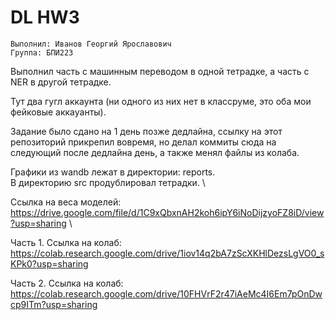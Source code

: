 # DL HW3 

```Выполнил: Иванов Георгий Ярославович ``` \
```Группа: БПИ223```

Выполнил часть с машинным переводом в одной тетрадке, а часть c NER в другой тетрадке.

Тут два гугл аккаунта (ни одного из них нет в классруме, это оба мои фейковые аккауанты).

Задание было сдано на 1 день позже дедлайна, ссылку на этот репозиторий прикрепил вовремя, но делал коммиты сюда на следующий после дедлайна день, а также менял файлы из колаба.

Графики из wandb лежат в директории: reports. \
В директорию src продублировал тетрадки. \

Ссылка на веса моделей: https://drive.google.com/file/d/1C9xQbxnAH2koh6ipY6iNoDijzyoFZ8iD/view?usp=sharing \ 

Часть 1. Ссылка на колаб: https://colab.research.google.com/drive/1iov14q2bA7zScXKHlDezsLgVO0_sKPk0?usp=sharing

Часть 2. Ссылка на колаб: https://colab.research.google.com/drive/10FHVrF2r47iAeMc4I6Em7pOnDwcp9ITm?usp=sharing
